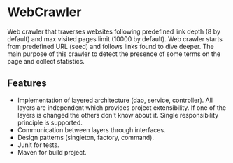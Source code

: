 # WebCrawler
Web crawler that traverses websites following predefined link depth (8 by default) and max visited pages limit (10000 by default). Web crawler starts from predefined URL (seed) and follows links found to dive deeper. The main purpose of this crawler to detect the presence of some terms on the page and collect statistics.

## Features
- Implementation of layered architecture (dao, service, controller). All layers are independent which provides project extensibility. If one of the layers is changed the others don't know about it. Single responsibility principle is supported.
- Communication between layers through interfaces.
- Design patterns (singleton, factory, command).
- Junit for tests.
- Maven for build project.

